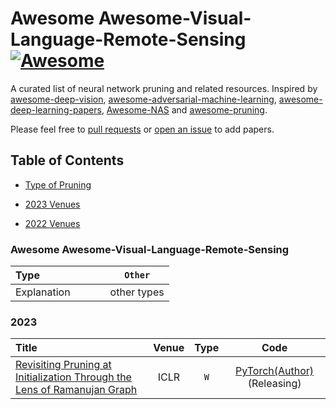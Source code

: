 # Awesome Awesome-Visual-Language-Remote-Sensing [![Awesome](https://awesome.re/badge.svg)](https://awesome.re)

A curated list of neural network pruning and related resources. Inspired by [awesome-deep-vision](https://github.com/kjw0612/awesome-deep-vision), [awesome-adversarial-machine-learning](https://github.com/yenchenlin/awesome-adversarial-machine-learning), [awesome-deep-learning-papers](https://github.com/terryum/awesome-deep-learning-papers), [Awesome-NAS](https://github.com/D-X-Y/Awesome-NAS) and [awesome-pruning](https://github.com/he-y/Awesome-Pruning).

Please feel free to [pull requests](https://github.com/icey-zhang/Awesome-Visual-Language-Remote-Sensing/pulls) or [open an issue](https://github.com/icey-zhang/Awesome-Visual-Language-Remote-Sensing/issues) to add papers.

## Table of Contents

- [Type of Pruning](#type-of-pruning)

- [2023 Venues](#2023)
- [2022 Venues](#2022)

### Awesome Awesome-Visual-Language-Remote-Sensing

| Type        |            |            |               | `Other`     |
|:----------- |:--------------:|:--------------:|:----------------:|:-----------:|
| Explanation |  |  |  | other types |

### 2023
| Title                                                                                                                            | Venue | Type    | Code |
|:-------------------------------------------------------------------------------------------------------------------------------- |:-----:|:-------:|:----:|
| [Revisiting Pruning at Initialization Through the Lens of Ramanujan Graph](https://openreview.net/forum?id=uVcDssQff_)                                                            | ICLR  | `W`     | [PyTorch(Author)](https://github.com/VITA-Group/ramanujan-on-pai)(Releasing)                                |
